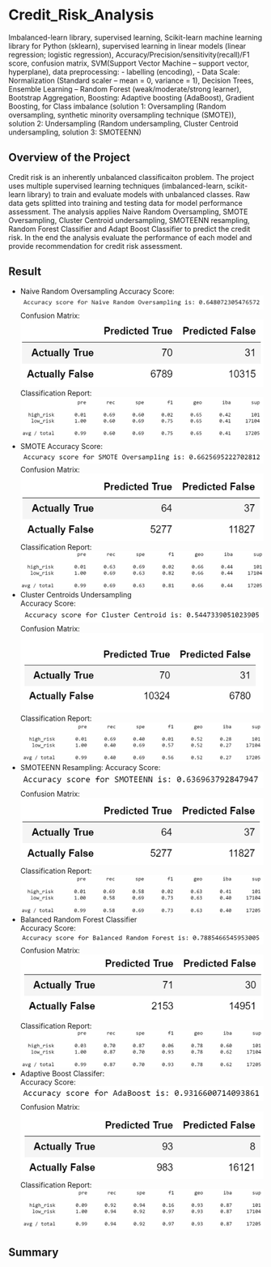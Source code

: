 # Credit_Risk_Analysis
Imbalanced-learn library, supervised learning, Scikit-learn machine learning library for Python (sklearn), supervised learning in linear models (linear regression; logistic regression), Accuracy/Precision/sensitivity(recall)/F1 score, confusion matrix, SVM(Support Vector Machine – support vector, hyperplane), data preprocessing: - labelling (encoding),  - Data Scale: Normalization (Standard scaler – mean = 0, variance = 1), Decision Trees, Ensemble Learning – Random Forest (weak/moderate/strong learner), Bootstrap Aggregation, Boosting: Adaptive boosting (AdaBoost), Gradient Boosting, for Class imbalance (solution 1: Oversampling (Random oversampling, synthetic minority oversampling technique (SMOTE)), solution 2: Undersampling (Random undersampling, Cluster Centroid undersampling, solution 3: SMOTEENN)

## Overview of the Project
Credit risk is an inherently unbalanced classificaiton problem. The project uses multiple supervised learning techniques (imbalanced-learn, scikit-learn library) to train and evaluate models with unbalanced classes. Raw data gets splitted into training and testing data for model performance assessment. The analysis applies Naive Random Oversampling, SMOTE Oversampling, Cluster Centroid undersampling, SMOTEENN resampling, Random Forest Classifier and Adapt Boost Classifier to predict the credit risk. In the end the analysis evaluate the performance of each model and provide recommendation for credit risk assessment.

## Result
- Naive Random Oversampling
Accuracy Score:  
![naive_random_oversampling_acc.PNG](image/naive_random_oversampling_acc.PNG)  
Confusion Matrix:  
![naive_random_oversampling_cm.PNG](image/naive_random_oversampling_cm.PNG)  
Classification Report:
![naive_random_oversampling_classification_report.PNG](image/naive_random_oversampling_classification_report.PNG)  
- SMOTE
Accuracy Score:  
![smote_acc.PNG](image/smote_acc.PNG)  
Confusion Matrix:  
![smote_cm.PNG](image/smote_cm.PNG)  
Classification Report:  
![smote_classification_report.PNG](image/smote_classification_report.PNG)  
- Cluster Centroids Undersampling  
Accuracy Score:  
![ccr_acc.PNG](image/ccr_acc.PNG)  
Confusion Matrix:  
![ccr_cm.PNG](image/ccr_cm.PNG)  
Classification Report:  
![ccr_classification_report.PNG](image/ccr_classification_report.PNG)  
- SMOTEENN Resampling:
Accuracy Score:  
![smoteenn_acc.PNG](image/smoteenn_acc.PNG)  
Confusion Matrix:  
![smote_cm.PNG](image/smote_cm.PNG)  
Classification Report:  
![smoteenn_classification_report.PNG](image/smoteenn_classification_report.PNG)  
- Balanced Random Forest Classifier  
Accuracy Score:  
![brf_acc.PNG](image/brf_acc.PNG)  
Confusion Matrix:  
![brf_cm.PNG](image/brf_cm.PNG)  
Classification Report:  
![brf_classification_report.PNG](image/brf_classification_report.PNG)  
- Adaptive Boost Classifer:  
Accuracy Score:  
![adaboost_acc.PNG](image/adaboost_acc.PNG)  
Confusion Matrix:  
![adaboost_cm.PNG](image/adaboost_cm.PNG)  
Classification Report:  
![adaboost_classification_report.PNG](image/adaboost_classification_report.PNG)  

## Summary
